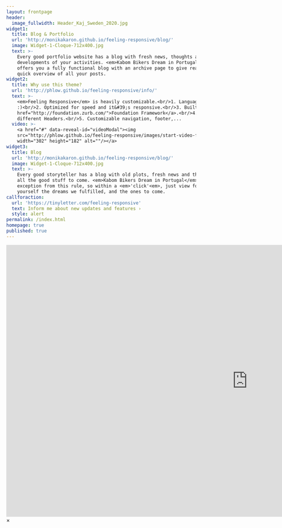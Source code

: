 ```yaml
---
layout: frontpage
header:
  image_fullwidth: Header_Kaj_Sweden_2020.jpg
widget1:
  title: Blog & Portfolio
  url: 'http://monikakaron.github.io/feeling-responsive/blog/'
  image: Widget-1-Cloque-712x400.jpg
  text: >-
    Every good portfolio website has a blog with fresh news, thoughts and
    developments of your activities. <em>Kabom Bikers Dream in Portugal</em>
    offers you a fully functional blog with an archive page to give readers a
    quick overview of all your posts.
widget2:
  title: Why use this theme?
  url: 'http://phlow.github.io/feeling-responsive/info/'
  text: >-
    <em>Feeling Responsive</em> is heavily customizable.<br/>1. Language-Support
    :)<br/>2. Optimized for speed and it&#39;s responsive.<br/>3. Built on <a
    href="http://foundation.zurb.com/">Foundation Framework</a>.<br/>4. Seven
    different Headers.<br/>5. Customizable navigation, footer,...
  video: >-
    <a href="#" data-reveal-id="videoModal"><img
    src="http://phlow.github.io/feeling-responsive/images/start-video-feeling-responsive-302x182.jpg"
    width="302" height="182" alt=""/></a>
widget3:
  title: Blog
  url: 'http://monikakaron.github.io/feeling-responsive/blog/'
  image: Widget-1-Cloque-712x400.jpg
  text: >-
    Every good storyteller has a blog with old plots, fresh news and thoughts on
    all the good stuff to come. <em>Kabom Bikers Dream in Portugal</em> is no
    exception from this rule, so within a <em>'click'<em>, just view for
    yourself the dreams we fulfilled, and the ones to come.
callforaction:
  url: 'https://tinyletter.com/feeling-responsive'
  text: Inform me about new updates and features ›
  style: alert
permalink: /index.html
homepage: true
published: true
---
```


<div id="videoModal" class="reveal-modal large" data-reveal="">
  <div class="flex-video widescreen vimeo" style="display: block;">
    <iframe width="1280" height="720" src="https://www.youtube.com/embed/3b5zCFSmVvU" frameborder="0" allowfullscreen></iframe>
  </div>
  <a class="close-reveal-modal">&#215;</a>
</div>

